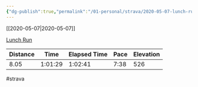 ```yaml
---
{"dg-publish":true,"permalink":"/01-personal/strava/2020-05-07-lunch-run/"}
---
```



[[2020-05-07\|2020-05-07]]

[Lunch Run](https://www.strava.com/activities/3415309926)

| Distance | Time    | Elapsed Time | Pace | Elevation |
| -------- | ------- | ------------ | ---- | --------- |
| 8.05     | 1:01:29 | 1:02:41      | 7:38 | 526       |




#strava
